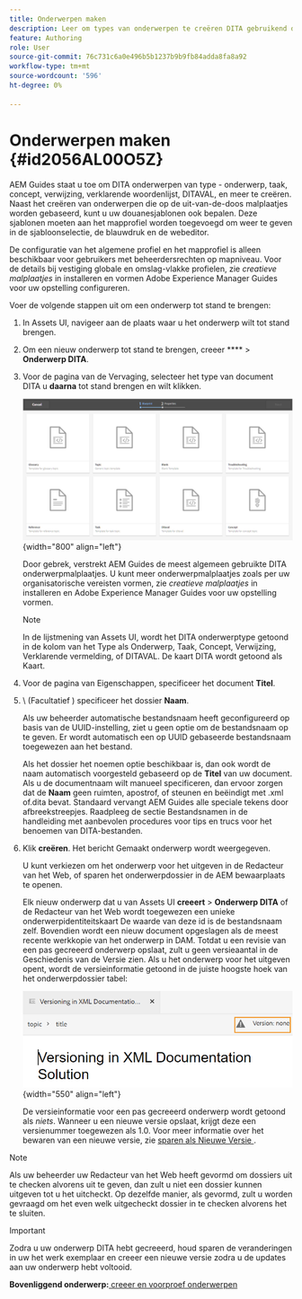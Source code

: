 ```yaml
---
title: Onderwerpen maken
description: Leer om types van onderwerpen te creëren DITA gebruikend douanesjablonen in de Webredacteur van AEM Guides.
feature: Authoring
role: User
source-git-commit: 76c731c6a0e496b5b1237b9b9fb84adda8fa8a92
workflow-type: tm+mt
source-wordcount: '596'
ht-degree: 0%

---
```


# Onderwerpen maken {#id2056AL00O5Z}

AEM Guides staat u toe om DITA onderwerpen van type - onderwerp, taak, concept, verwijzing, verklarende woordenlijst, DITAVAL, en meer te creëren. Naast het creëren van onderwerpen die op de uit-van-de-doos malplaatjes worden gebaseerd, kunt u uw douanesjablonen ook bepalen. Deze sjablonen moeten aan het mapprofiel worden toegevoegd om weer te geven in de sjabloonselectie, de blauwdruk en de webeditor.

De configuratie van het algemene profiel en het mapprofiel is alleen beschikbaar voor gebruikers met beheerdersrechten op mapniveau. Voor de details bij vestiging globale en omslag-vlakke profielen, zie *creatieve malplaatjes* in installeren en vormen Adobe Experience Manager Guides voor uw opstelling configureren.

Voer de volgende stappen uit om een onderwerp tot stand te brengen:

1. In Assets UI, navigeer aan de plaats waar u het onderwerp wilt tot stand brengen.

1. Om een nieuw onderwerp tot stand te brengen, creeer **** \> **Onderwerp DITA**.

1. Voor de pagina van de Vervaging, selecteer het type van document DITA u **daarna** tot stand brengen en wilt klikken.

   ![](images/create_dita_topic.png){width="800" align="left"}

   Door gebrek, verstrekt AEM Guides de meest algemeen gebruikte DITA onderwerpmalplaatjes. U kunt meer onderwerpmalplaatjes zoals per uw organisatorische vereisten vormen, zie *creatieve malplaatjes* in installeren en Adobe Experience Manager Guides voor uw opstelling vormen.

   >[!NOTE]
   >
   > In de lijstmening van Assets UI, wordt het DITA onderwerptype getoond in de kolom van het Type als Onderwerp, Taak, Concept, Verwijzing, Verklarende vermelding, of DITAVAL. De kaart DITA wordt getoond als Kaart.

1. Voor de pagina van Eigenschappen, specificeer het document **Titel**.

1. \ (Facultatief \) specificeer het dossier **Naam**.

   Als uw beheerder automatische bestandsnaam heeft geconfigureerd op basis van de UUID-instelling, ziet u geen optie om de bestandsnaam op te geven. Er wordt automatisch een op UUID gebaseerde bestandsnaam toegewezen aan het bestand.

   Als het dossier het noemen optie beschikbaar is, dan ook wordt de naam automatisch voorgesteld gebaseerd op de **Titel** van uw document. Als u de documentnaam wilt manueel specificeren, dan ervoor zorgen dat de **Naam** geen ruimten, apostrof, of steunen en beëindigt met .xml of.dita bevat. Standaard vervangt AEM Guides alle speciale tekens door afbreekstreepjes. Raadpleeg de sectie Bestandsnamen in de handleiding met aanbevolen procedures voor tips en trucs voor het benoemen van DITA-bestanden.

1. Klik **creëren**. Het bericht Gemaakt onderwerp wordt weergegeven.

   U kunt verkiezen om het onderwerp voor het uitgeven in de Redacteur van het Web, of sparen het onderwerpdossier in de AEM bewaarplaats te openen.

   Elk nieuw onderwerp dat u van Assets UI **creeert** \> **Onderwerp DITA** of de Redacteur van het Web wordt toegewezen een unieke onderwerpidentiteitskaart De waarde van deze id is de bestandsnaam zelf. Bovendien wordt een nieuw document opgeslagen als de meest recente werkkopie van het onderwerp in DAM. Totdat u een revisie van een pas gecreeerd onderwerp opslaat, zult u geen versieaantal in de Geschiedenis van de Versie zien. Als u het onderwerp voor het uitgeven opent, wordt de versieinformatie getoond in de juiste hoogste hoek van het onderwerpdossier tabel:

   ![](images/topic-version-none_cs.png){width="550" align="left"}

   De versieinformatie voor een pas gecreeerd onderwerp wordt getoond als *niets*. Wanneer u een nieuwe versie opslaat, krijgt deze een versienummer toegewezen als 1.0. Voor meer informatie over het bewaren van een nieuwe versie, zie [ sparen als Nieuwe Versie ](web-editor-features.md#save-as-new-version-id209ME400GXA).


>[!NOTE]
>
> Als uw beheerder uw Redacteur van het Web heeft gevormd om dossiers uit te checken alvorens uit te geven, dan zult u niet een dossier kunnen uitgeven tot u het uitcheckt. Op dezelfde manier, als gevormd, zult u worden gevraagd om het even welk uitgecheckt dossier in te checken alvorens het te sluiten.

>[!IMPORTANT]
>
> Zodra u uw onderwerp DITA hebt gecreeerd, houd sparen de veranderingen in uw het werk exemplaar en creeer een nieuwe versie zodra u de updates aan uw onderwerp hebt voltooid.

**Bovenliggend onderwerp:**[ creeer en voorproef onderwerpen ](create-preview-topics.md)
